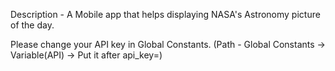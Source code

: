 Description - A Mobile app that helps displaying NASA's Astronomy picture of the day.

Please change your API key in Global Constants.
(Path - Global Constants -> Variable(API) -> Put it after api_key=)

